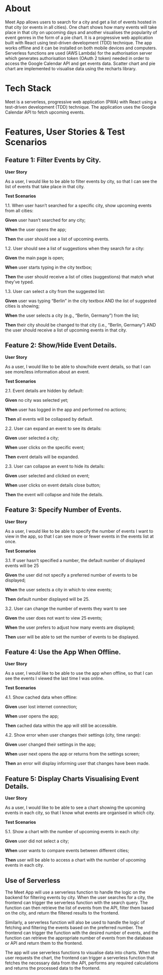 # About

Meet App allows users to search for a city and get a list of events hosted in that city (or events in all cities). One chart shows how many events will take place in that city on upcoming days and another visualises the popularity of event genres in the form of a pie chart. It is a progressive web application built with React using test-driven development (TDD) technique. The app works offline and it can be installed on both mobile devices and computers. Serverless functions are used (AWS Lambda) for the authorisation server which generates authorisation token (OAuth 2 token) needed in order to access the Google Calendar API and get events data. Scatter chart and pie chart are implemented to visualise data using the recharts library.

# Tech Stack

Meet is a serverless, progressive web application (PWA) with React using a test-driven development (TDD) technique. The application uses the Google Calendar API to fetch upcoming events.

# Features, User Stories & Test Scenarios

## Feature 1: Filter Events by City.

**User Story**

As a user, I would like to be able to filter events by city, so that I can see the list of events that take place in that city. 

**Test Scenarios**

1.1. When user hasn’t searched for a specific city, show upcoming events from all cities:

**Given** user hasn’t searched for any city;

**When** the user opens the app;

**Then** the user should see a list of upcoming events.

1.2. User should see a list of suggestions when they search for a city:

**Given** the main page is open;

**When** user starts typing in the city textbox;

**Then** the user should receive a list of cities (suggestions) that match what they’ve typed.

1.3. User can select a city from the suggested list:

**Given** user was typing “Berlin” in the city textbox AND the list of suggested cities is showing;

**When** the user selects a city (e.g., “Berlin, Germany”) from the list;

**Then** their city should be changed to that city (i.e., “Berlin, Germany”) AND the user should receive a list of upcoming events in that city.

## Feature 2: Show/Hide Event Details. 

**User Story**

As a user, I would like to be able to show/hide event details, so that I can see more/less information about an event. 

**Test Scenarios**

2.1. Event details are hidden by default:

**Given** no city was selected yet;

**When** user has logged in the app and performed no actions;

**Then** all events will be collapsed by default.

2.2. User can expand an event to see its details:

**Given** user selected a city;

**When** user clicks on the specific event;

**Then** event details will be expanded.

2.3. User can collapse an event to hide its details:

**Given** user selected and clicked on event;

**When** user clicks on event details close button;

**Then** the event will collapse and hide the details.


## Feature 3: Specify Number of Events.  

**User Story**

As a user, I would like to be able to specify the number of events I want to view in the app, so that I can see more or fewer events in the events list at once. 

**Test Scenarios**

3.1. If user hasn’t specified a number, the default number of displayed events will be 25

**Given** the user did not specify a preferred number of events to be displayed;

**When** the user selects a city in which to view events;

**Then** default number displayed will be 25.

3.2. User can change the number of events they want to see

**Given** the user does not want to view 25 events;

**When** the user prefers to adjust how many events are displayed;

**Then** user will be able to set the number of events to be displayed.


## Feature 4: Use the App When Offline.

**User Story**

As a user, I would like to be able to use the app when offline, so that I can see the events I viewed the last time I was online.

**Test Scenarios**

4.1. Show cached data when offline:

**Given** user lost internet connection;

**When** user opens the app;

**Then** cached data within the app will still be accessible.

4.2. Show error when user changes their settings (city, time range):

**Given** user changed their settings in the app;

**When** user next opens the app or returns from the settings screen;

**Then** an error will display informing user that changes have been made.


## Feature 5: Display Charts Visualising Event Details.

**User Story**

As a user, I would like to be able to see a chart showing the upcoming events in each city, so that I know what events are organised in which city.

**Test Scenarios**

5.1. Show a chart with the number of upcoming events in each city:

**Given** user did not select a city;

**When** user wants to compare events between different cities;

**Then** user will be able to access a chart with the number of upcoming events in each city.

## Use of Serverless

The Meet App will use a serverless function to handle the logic on the backend for filtering events by city. When the user searches for a city, the frontend can trigger the serverless function with the search query. The function can then retrieve the list of events from the API, filter them based on the city, and return the filtered results to the frontend.

Similarly, a serverless function will also be used to handle the logic of fetching and filtering the events based on the preferred number. The frontend can trigger the function with the desired number of events, and the function can retrieve the appropriate number of events from the database or API and return them to the frontend.

The app will use serverless functions to visualise data into charts. When the user requests the chart, the frontend can trigger a serverless function that fetches the necessary data from the API, performs any required calculations and returns the processed data to the frontend.

